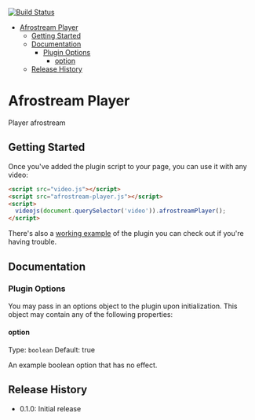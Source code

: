 [![Build Status](https://travis-ci.org/Afrostream/afrostream-player.svg?branch=master)](https://travis-ci.org/Afrostream/afrostream-player)
<!-- START doctoc generated TOC please keep comment here to allow auto update -->
<!-- DON'T EDIT THIS SECTION, INSTEAD RE-RUN doctoc TO UPDATE -->
<!-- DON'T EDIT THIS SECTION, INSTEAD RE-RUN doctoc TO UPDATE -->

- [Afrostream Player](#afrostream-player)
  - [Getting Started](#getting-started)
  - [Documentation](#documentation)
    - [Plugin Options](#plugin-options)
      - [option](#option)
  - [Release History](#release-history)

<!-- END doctoc generated TOC please keep comment here to allow auto update -->

# Afrostream Player

Player afrostream

## Getting Started

Once you've added the plugin script to your page, you can use it with any video:

```html
<script src="video.js"></script>
<script src="afrostream-player.js"></script>
<script>
  videojs(document.querySelector('video')).afrostreamPlayer();
</script>
```

There's also a [working example](example.html) of the plugin you can check out if you're having trouble.

## Documentation
### Plugin Options

You may pass in an options object to the plugin upon initialization. This
object may contain any of the following properties:

#### option
Type: `boolean`
Default: true

An example boolean option that has no effect.

## Release History

 - 0.1.0: Initial release

